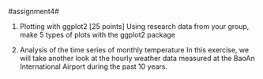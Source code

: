 #assignment4#
1. Plotting with ggplot2
[25 points] Using research data from your group, make 5 types of plots with the ggplot2 package

2. Analysis of the time series of monthly temperature
In this exercise, we will take another look at the hourly weather data measured at the BaoAn International Airport during the past 10 years.
